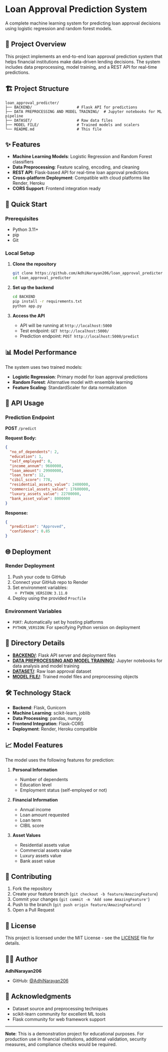 # Loan Approval Prediction System

A complete machine learning system for predicting loan approval decisions using logistic regression and random forest models.

## 🎯 Project Overview

This project implements an end-to-end loan approval prediction system that helps financial institutions make data-driven lending decisions. The system includes data preprocessing, model training, and a REST API for real-time predictions.

## 🏗️ Project Structure

```
loan_approval_predicter/
├── BACKEND/                    # Flask API for predictions
├── DATA PREPROCESSING AND MODEL TRAINING/  # Jupyter notebooks for ML pipeline
├── DATASET/                    # Raw data files
├── MODEL FILE/                 # Trained models and scalers
└── README.md                   # This file
```

## ✨ Features

- **Machine Learning Models**: Logistic Regression and Random Forest classifiers
- **Data Preprocessing**: Feature scaling, encoding, and cleaning
- **REST API**: Flask-based API for real-time loan approval predictions
- **Cross-platform Deployment**: Compatible with cloud platforms like Render, Heroku
- **CORS Support**: Frontend integration ready

## 🚀 Quick Start

### Prerequisites

- Python 3.11+
- pip
- Git

### Local Setup

1. **Clone the repository**
   ```bash
   git clone https://github.com/AdhiNarayan206/loan_approval_predicter.git
   cd loan_approval_predicter
   ```

2. **Set up the backend**
   ```bash
   cd BACKEND
   pip install -r requirements.txt
   python app.py
   ```

3. **Access the API**
   - API will be running at `http://localhost:5000`
   - Test endpoint: `GET http://localhost:5000/`
   - Prediction endpoint: `POST http://localhost:5000/predict`

## 📊 Model Performance

The system uses two trained models:
- **Logistic Regression**: Primary model for loan approval predictions
- **Random Forest**: Alternative model with ensemble learning
- **Feature Scaling**: StandardScaler for data normalization

## 🔌 API Usage

### Prediction Endpoint

**POST** `/predict`

**Request Body:**
```json
{
  "no_of_dependents": 2,
  "education": 1,
  "self_employed": 0,
  "income_annum": 9600000,
  "loan_amount": 29900000,
  "loan_term": 12,
  "cibil_score": 778,
  "residential_assets_value": 2400000,
  "commercial_assets_value": 17600000,
  "luxury_assets_value": 22700000,
  "bank_asset_value": 8000000
}
```

**Response:**
```json
{
  "prediction": "Approved",
  "confidence": 0.85
}
```

## 🌐 Deployment

### Render Deployment

1. Push your code to GitHub
2. Connect your GitHub repo to Render
3. Set environment variables:
   - `PYTHON_VERSION`: `3.11.0`
4. Deploy using the provided `Procfile`

### Environment Variables

- `PORT`: Automatically set by hosting platforms
- `PYTHON_VERSION`: For specifying Python version on deployment

## 📁 Directory Details

- **[BACKEND/](./BACKEND/)**: Flask API server and deployment files
- **[DATA PREPROCESSING AND MODEL TRAINING/](./DATA%20PREPROCESSING%20AND%20MODEL%20TRAINING/)**: Jupyter notebooks for data analysis and model training
- **[DATASET/](./DATASET/)**: Raw loan approval dataset
- **[MODEL FILE/](./MODEL%20FILE/)**: Trained model files and preprocessing objects

## 🛠️ Technology Stack

- **Backend**: Flask, Gunicorn
- **Machine Learning**: scikit-learn, joblib
- **Data Processing**: pandas, numpy
- **Frontend Integration**: Flask-CORS
- **Deployment**: Render, Heroku compatible

## 📈 Model Features

The model uses the following features for prediction:

1. **Personal Information**
   - Number of dependents
   - Education level
   - Employment status (self-employed or not)

2. **Financial Information**
   - Annual income
   - Loan amount requested
   - Loan term
   - CIBIL score

3. **Asset Values**
   - Residential assets value
   - Commercial assets value
   - Luxury assets value
   - Bank asset value

## 🤝 Contributing

1. Fork the repository
2. Create your feature branch (`git checkout -b feature/AmazingFeature`)
3. Commit your changes (`git commit -m 'Add some AmazingFeature'`)
4. Push to the branch (`git push origin feature/AmazingFeature`)
5. Open a Pull Request

## 📄 License

This project is licensed under the MIT License - see the [LICENSE](LICENSE) file for details.

## 👨‍💻 Author

**AdhiNarayan206**
- GitHub: [@AdhiNarayan206](https://github.com/AdhiNarayan206)

## 🙏 Acknowledgments

- Dataset source and preprocessing techniques
- scikit-learn community for excellent ML tools
- Flask community for web framework support

---

**Note**: This is a demonstration project for educational purposes. For production use in financial institutions, additional validation, security measures, and compliance checks would be required.